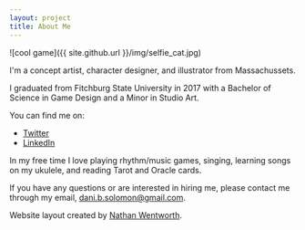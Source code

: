 ```yaml
---
layout: project
title: About Me
---
```


![cool game]({{ site.github.url }}/img/selfie_cat.jpg)

I'm a concept artist, character designer, and illustrator from Massachussets.

I graduated from Fitchburg State University in 2017 with a Bachelor of Science in Game Design and a Minor in Studio Art.

You can find me on:
- [Twitter](https://twitter.com/DaniBSolomon)
- [LinkedIn](https://www.linkedin.com/in/danibsolomon/)

In my free time I love playing rhythm/music games, singing, learning songs on my ukulele, and reading Tarot and Oracle cards.

If you have any questions or are interested in hiring me, please contact me through my email, dani.b.solomon@gmail.com.



Website layout created by [Nathan Wentworth](https://nathanwentworth.co).
